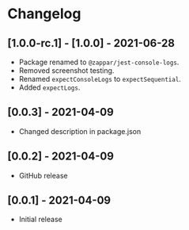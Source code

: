 # Changelog

## [1.0.0-rc.1] - [1.0.0]  - 2021-06-28

- Package renamed to `@zappar/jest-console-logs`.
- Removed screenshot testing.
- Renamed `expectConsoleLogs` to `expectSequential`.
- Added `expectLogs`.

## [0.0.3] - 2021-04-09

- Changed description in package.json

## [0.0.2] - 2021-04-09

- GitHub release

## [0.0.1] - 2021-04-09

- Initial release
